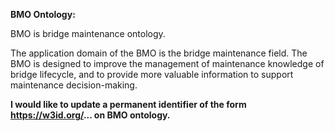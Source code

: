 **BMO Ontology:**

 BMO is  bridge maintenance ontology.
 
The application domain of the BMO is the bridge maintenance field. The BMO is designed to improve the management of maintenance knowledge of bridge lifecycle, and to provide more valuable information to support maintenance decision-making. 


**I would like to update a permanent identifier of the form https://w3id.org/... on BMO ontology.**
